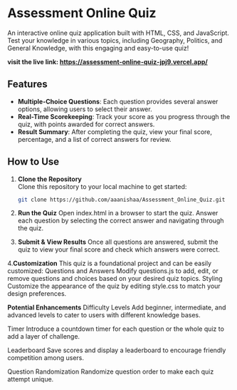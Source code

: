 # Assessment Online Quiz

An interactive online quiz application built with HTML, CSS, and JavaScript. Test your knowledge in various topics, including Geography, Politics, and General Knowledge, with this engaging and easy-to-use quiz!

**visit the live link: https://assessment-online-quiz-jpj9.vercel.app/**

## Features

- **Multiple-Choice Questions**: Each question provides several answer options, allowing users to select their answer.
- **Real-Time Scorekeeping**: Track your score as you progress through the quiz, with points awarded for correct answers.
- **Result Summary**: After completing the quiz, view your final score, percentage, and a list of correct answers for review.

## How to Use

1. **Clone the Repository**  
   Clone this repository to your local machine to get started:

   ```bash
   git clone https://github.com/aaanishaa/Assessment_Online_Quiz.git

2. **Run the Quiz**
Open index.html in a browser to start the quiz. Answer each question by selecting the correct answer and navigating through the quiz.

3. **Submit & View Results**
Once all questions are answered, submit the quiz to view your final score and check which answers were correct.

4.**Customization**
This quiz is a foundational project and can be easily customized:
Questions and Answers
Modify questions.js to add, edit, or remove questions and choices based on your desired quiz topics.
Styling
Customize the appearance of the quiz by editing style.css to match your design preferences.

**Potential Enhancements**
Difficulty Levels
Add beginner, intermediate, and advanced levels to cater to users with different knowledge bases.

Timer
Introduce a countdown timer for each question or the whole quiz to add a layer of challenge.

Leaderboard
Save scores and display a leaderboard to encourage friendly competition among users.

Question Randomization
Randomize question order to make each quiz attempt unique.
